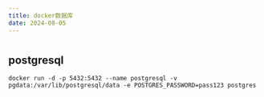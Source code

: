 ```yaml
---
title: docker数据库
date: 2024-08-05
---
```

#
## postgresql
```
docker run -d -p 5432:5432 --name postgresql -v pgdata:/var/lib/postgresql/data -e POSTGRES_PASSWORD=pass123 postgres
```
